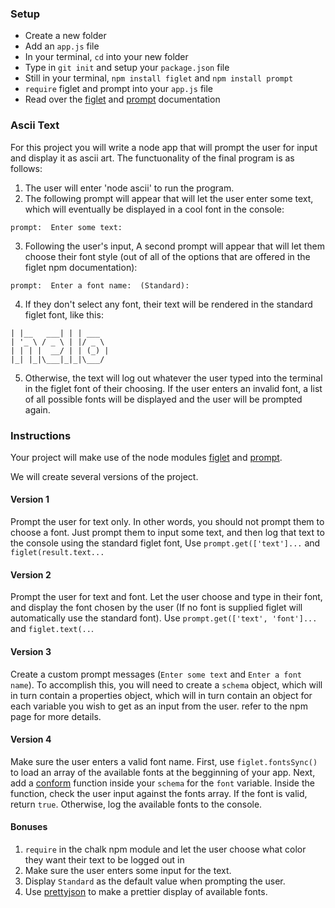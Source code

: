 ### Setup
- Create a new folder
- Add an `app.js` file
- In your terminal, `cd` into your new folder
- Type in `git init` and setup your `package.json` file
- Still in your terminal, `npm install figlet` and `npm install prompt`
- `require` figlet and prompt into your `app.js` file
- Read over the [figlet](https://www.npmjs.com/package/figlet) and [prompt](https://www.npmjs.com/package/prompt) documentation

### Ascii Text
For this project you will write a node app that will prompt the user for input and display it as ascii art. The functuonality of the final program is as follows:
1. The user will enter 'node ascii' to run the program.
2. The following prompt will appear that will let the user enter some text, which will eventually be displayed in a cool font in the console:
```
prompt:  Enter some text:
```
3. Following the user's input, A second prompt will appear that will let them choose their font style (out of all of the options that are offered in the figlet npm documentation):
```
prompt:  Enter a font name:  (Standard):
```
4. If they don't select any font, their text will be rendered in the standard figlet font, like this:
```
| |__   ___| | | ___
| '_ \ / _ \ | |/ _ \
| | | |  __/ | | (_) |
|_| |_|\___|_|_|\___/
```
5.  Otherwise, the text will log out whatever the user typed into the terminal in the figlet font of their choosing. If the user enters an invalid font, a list of all possible fonts will be displayed and the user will be prompted again.

### Instructions
Your project will make use of the node modules [figlet](https://www.npmjs.com/package/figlet) and [prompt](https://www.npmjs.com/package/prompt).

We will create several versions of the project.

#### Version 1
Prompt the user for text only. In other words, you should not prompt them to choose a font. Just prompt them to input some text, and then log that text to the console using the standard figlet font, Use `prompt.get(['text']...` and `figlet(result.text...`

#### Version 2
Prompt the user for text and font. Let the user choose and type in their font, and display the font chosen by the user (If no font is supplied figlet will automatically use the standard font). Use  `prompt.get(['text', 'font']...` and `figlet.text(..`.

#### Version 3
Create a custom prompt messages (`Enter some text` and `Enter a font name`). To accomplish this, you will need to create a `schema` object, which will in turn contain a properties object, which will in turn contain an object for each variable you wish to get as an input from the user. refer to the npm page for more details.

#### Version 4
Make sure the user enters a valid font name. First, use `figlet.fontsSync()` to load an array of the available fonts at the begginning of your app. Next, add a [conform](https://github.com/flatiron/revalidator#conform) function inside your `schema` for the `font` variable. Inside the function, check the user input against the fonts array. If the font is valid, return `true`. Otherwise, log the available fonts to the console.

#### Bonuses
1. `require` in the chalk npm module and let the user choose what color they want their text to be logged out in
2. Make sure the user enters some input for the text.
3. Display `Standard` as the default value when prompting the user.
4. Use [prettyjson](https://www.npmjs.com/package/prettyjson) to make a prettier display of available fonts.
